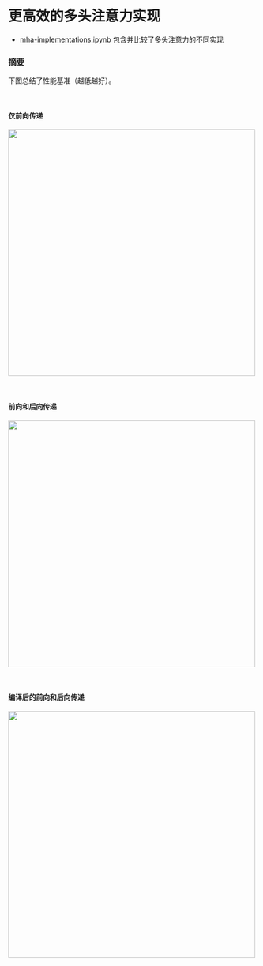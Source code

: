 # 更高效的多头注意力实现

- [mha-implementations.ipynb](mha-implementations.zh.ipynb) 包含并比较了多头注意力的不同实现

### 摘要

下图总结了性能基准（越低越好）。

&nbsp;
#### 仅前向传递

<a href="mha-implementations.zh.ipynb"><img src="https://sebastianraschka.com/images/LLMs-from-scratch-images/bonus/mha-benchmark/1_forward-only.webp?1" width="500px"></a>

&nbsp;
#### 前向和后向传递

<a href="mha-implementations.zh.ipynb"><img src="https://sebastianraschka.com/images/LLMs-from-scratch-images/bonus/mha-benchmark/2_forward-and-backward.webp?1" width="500px"></a>

&nbsp;
#### 编译后的前向和后向传递

<a href="mha-implementations.zh.ipynb"><img src="https://sebastianraschka.com/images/LLMs-from-scratch-images/bonus/mha-benchmark/3_forward-and-backward-compiled.webp?1" width="500px"></a>